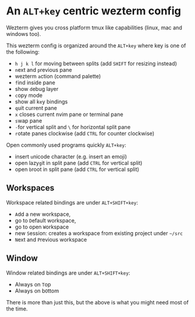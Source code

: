 # An `ALT+key` centric wezterm config

Wezterm gives you cross platform tmux like capabilities (linux, mac and windows too).

This wezterm config is organized around the `ALT+key` where key is one of the following:

- `h j k l` for moving between splits (add `SHIFT` for resizing instead)
- `n`ext and `p`revious pane
- wezterm `a`ction (command palette)
- `f`ind inside pane
- show `d`ebug layer
- `c`opy mode
- show all k`e`y bindings
- `q`uit current pane
- `x` closes current nvim pane or terminal pane
- `s`wap pane
- `-`for vertical split and `\` for horizontal split pane
- `r`otate panes clockwise (add `CTRL` for counter clockwise)

Open commonly used programs quickly `ALT+key`:

- insert `u`nicode character (e.g. insert an emoji)
- open lazy`g`it in split pane (add `CTRL` for vertical split)
- open `b`root in split pane (add `CTRL` for vertical split)

## Workspaces

Workspace related bindings are under `ALT+SHIFT+key`:

- `A`dd a new workspace,
- go to `D`efault workspace,
- go to open `W`orkspace
- new `S`ession: creates a workspace from existing project under `~/src`
- `N`ext and `P`revious workspace

## Window

Window related bindings are under `ALT+SHIFT+key`:

- Always on `T`op
- Always on b`O`ttom

There is more than just this, but the above is what you might need most of the time.
